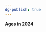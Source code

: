```yaml
---
dg-publish: true
---
```


<span><span><p dir="auto"><strong>Ages in 2024</strong></p></span></span><canvas height="0" width="0" style="display: block; box-sizing: border-box; height: 0px; width: 0px;"></canvas>
